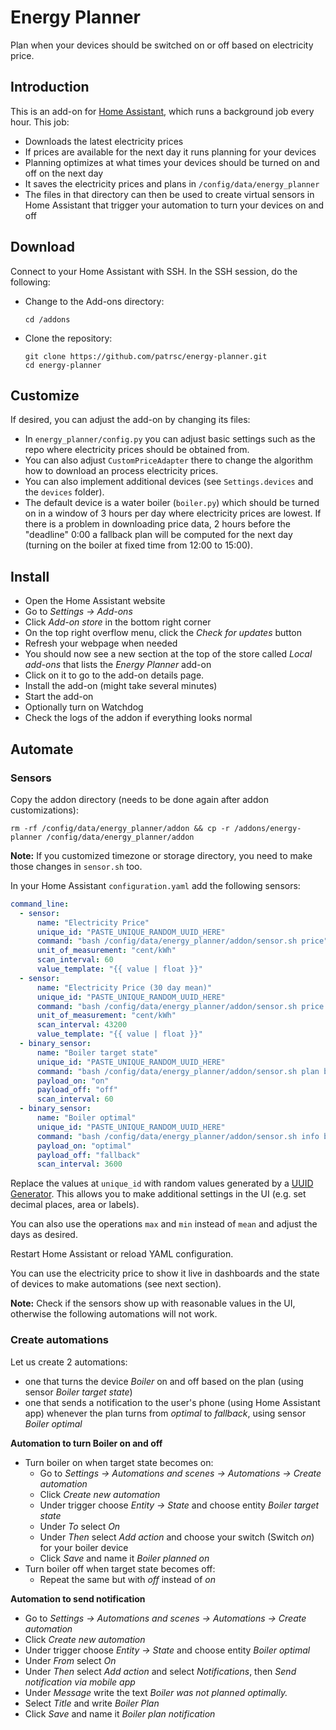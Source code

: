# Energy Planner

Plan when your devices should be switched on or off based on electricity price.

## Introduction

This is an add-on for [Home Assistant](https://www.home-assistant.io/), which runs a background
job every hour. This job:
* Downloads the latest electricity prices
* If prices are available for the next day it runs planning for your devices
* Planning optimizes at what times your devices should be turned on and off on the next day
* It saves the electricity prices and plans in `/config/data/energy_planner`
* The files in that directory can then be used to create virtual sensors in Home Assistant that
  trigger your automation to turn your devices on and off

## Download

Connect to your Home Assistant with SSH. In the SSH session, do the following:

* Change to the Add-ons directory:
  ```
  cd /addons
  ```
* Clone the repository:
  ```
  git clone https://github.com/patrsc/energy-planner.git
  cd energy-planner
  ```

## Customize

If desired, you can adjust the add-on by changing its files:
* In `energy_planner/config.py` you can adjust basic settings such as the repo where electricity
prices should be obtained from.
* You can also adjust `CustomPriceAdapter` there to change the algorithm how to download an process
electricity prices.
* You can also implement additional devices (see `Settings.devices` and the `devices` folder).
* The default device is a water boiler (`boiler.py`) which should be turned on in a window of
3 hours per day where electricity prices are lowest. If there is a problem in downloading price
data, 2 hours before the "deadline" 0:00 a fallback plan will be computed for the next day
(turning on the boiler at fixed time from 12:00 to 15:00).

## Install

* Open the Home Assistant website
* Go to *Settings → Add-ons*
* Click *Add-on store* in the bottom right corner
* On the top right overflow menu, click the *Check for updates* button
* Refresh your webpage when needed
* You should now see a new section at the top of the store called *Local add-ons* that lists the *Energy Planner* add-on
* Click on it to go to the add-on details page.
* Install the add-on (might take several minutes)
* Start the add-on
* Optionally turn on Watchdog
* Check the logs of the addon if everything looks normal

## Automate

### Sensors

Copy the addon directory (needs to be done again after addon customizations):

```
rm -rf /config/data/energy_planner/addon && cp -r /addons/energy-planner /config/data/energy_planner/addon
```

**Note:** If you customized timezone or storage directory, you need to make those changes in `sensor.sh` too.

In your Home Assistant `configuration.yaml` add the following sensors:

```yaml
command_line:
  - sensor:
      name: "Electricity Price"
      unique_id: "PASTE_UNIQUE_RANDOM_UUID_HERE"
      command: "bash /config/data/energy_planner/addon/sensor.sh price"
      unit_of_measurement: "cent/kWh"
      scan_interval: 60
      value_template: "{{ value | float }}"
  - sensor:
      name: "Electricity Price (30 day mean)"
      unique_id: "PASTE_UNIQUE_RANDOM_UUID_HERE"
      command: "bash /config/data/energy_planner/addon/sensor.sh price mean 30"
      unit_of_measurement: "cent/kWh"
      scan_interval: 43200
      value_template: "{{ value | float }}"
  - binary_sensor:
      name: "Boiler target state"
      unique_id: "PASTE_UNIQUE_RANDOM_UUID_HERE"
      command: "bash /config/data/energy_planner/addon/sensor.sh plan boiler"
      payload_on: "on"
      payload_off: "off"
      scan_interval: 60
  - binary_sensor:
      name: "Boiler optimal"
      unique_id: "PASTE_UNIQUE_RANDOM_UUID_HERE"
      command: "bash /config/data/energy_planner/addon/sensor.sh info boiler"
      payload_on: "optimal"
      payload_off: "fallback"
      scan_interval: 3600
```

Replace the values at `unique_id` with random values generated by a [UUID Generator](https://www.uuidgenerator.net/version4).
This allows you to make additional settings in the UI (e.g. set decimal places, area or labels).

You can also use the operations `max` and `min` instead of `mean` and adjust the days as desired.

Restart Home Assistant or reload YAML configuration.

You can use the electricity price to show it live in dashboards and the state of devices to make
automations (see next section).

**Note:** Check if the sensors show up with reasonable values in the UI, otherwise the following automations
will not work.

### Create automations

Let us create 2 automations:
* one that turns the device *Boiler* on and off based on the plan (using sensor *Boiler target state*)
* one that sends a notification to the user's phone (using Home Assistant app) whenever the
  plan turns from *optimal* to *fallback*, using sensor *Boiler optimal*

**Automation to turn Boiler on and off**
* Turn boiler on when target state becomes on:
  * Go to *Settings → Automations and scenes → Automations → Create automation*
  * Click *Create new automation*
  * Under trigger choose *Entity → State* and choose entity *Boiler target state*
  * Under *To* select *On*
  * Under *Then* select *Add action* and choose your switch (Switch *on*) for your boiler device
  * Click *Save* and name it *Boiler planned on*
* Turn boiler off when target state becomes off:
  * Repeat the same but with *off* instead of *on*

**Automation to send notification**
* Go to *Settings → Automations and scenes → Automations → Create automation*
* Click *Create new automation*
* Under trigger choose *Entity → State* and choose entity *Boiler optimal*
* Under *From* select *On*
* Under *Then* select *Add action* and select *Notifications*, then *Send notification via mobile app*
* Under *Message* write the text *Boiler was not planned optimally.*
* Select *Title* and write *Boiler Plan*
* Click *Save* and name it *Boiler plan notification*
